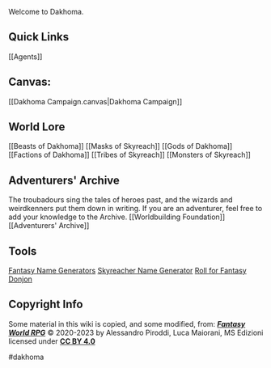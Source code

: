 Welcome to Dakhoma.

## Quick Links
[[Agents]]

## Canvas:
[[Dakhoma Campaign.canvas|Dakhoma Campaign]]

## World Lore
[[Beasts of Dakhoma]]
[[Masks of Skyreach]] 
[[Gods of Dakhoma]]
[[Factions of Dakhoma]]
[[Tribes of Skyreach]]
[[Monsters of Skyreach]]


## Adventurers' Archive
The troubadours sing the tales of heroes past, and the wizards and weirdkenners put them down in writing. If you are an adventurer, feel free to add your knowledge to the Archive.
[[Worldbuilding Foundation]]
[[Adventurers' Archive]]

## Tools
[Fantasy Name Generators](https://www.fantasynamegenerators.com/)
[Skyreacher Name Generator](https://www.fantasynamegenerators.com/celtic-breton-names.php)
[Roll for Fantasy](https://rollforfantasy.com/)
[Donjon](https://donjon.bin.sh/)

## Copyright Info
Some material in this wiki is copied, and some modified, from:
_**[Fantasy World RPG](https://fantasyworldrpg.com/)**_ © 2020-2023
by Alessandro Piroddi, Luca Maiorani, MS Edizioni
licensed under [**CC BY 4.0**](http://creativecommons.org/licenses/by/4.0/?ref=chooser-v1)

#dakhoma 